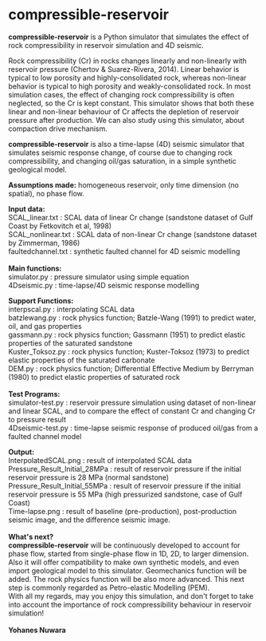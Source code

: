 # compressible-reservoir

**compressible-reservoir** is a Python simulator that simulates the effect of rock compressibility in reservoir simulation and 4D seismic. 

Rock compressibility (Cr) in rocks changes linearly and non-linearly with reservoir pressure (Chertov & Suarez-Rivera, 2014). Linear behavior is typical to low porosity and highly-consolidated rock, whereas non-linear behavior is typical to high porosity and weakly-consolidated rock. In most simulation cases, the effect of changing rock compressibility is often neglected, so the Cr is kept constant. This simulator shows that both these linear and non-linear behaviour of Cr affects the depletion of reservoir pressure after production. We can also study using this simulator, about compaction drive mechanism.

**compressible-reservoir** is also a time-lapse (4D) seismic simulator that simulates seismic response change, of course due to changing rock compressibility, and changing oil/gas saturation, in a simple synthetic geological model. 

**Assumptions made:** homogeneous reservoir, only time dimension (no spatial), no phase flow.  

**Input data:** </br>
SCAL_linear.txt     : SCAL data of linear Cr change (sandstone dataset of Gulf Coast by Fetkovitch et al, 1998) <br/>
SCAL_nonlinear.txt  : SCAL data of non-linear Cr change (sandstone dataset by Zimmerman, 1986) </br>
faultedchannel.txt  : synthetic faulted channel for 4D seismic modelling </br>
</br>
**Main functions:** </br>
simulator.py        : pressure simulator using simple equation </br>
4Dseismic.py        : time-lapse/4D seismic response modelling </br>

**Support Functions:** </br>
interpscal.py       : interpolating SCAL data </br>
batzlewang.py       : rock physics function; Batzle-Wang (1991) to predict water, oil, and gas properties </br>
gassmann.py         : rock physics function; Gassmann (1951) to predict elastic properties of the saturated sandstone </br>
Kuster_Toksoz.py    : rock physics function; Kuster-Toksoz (1973) to predict elastic properties of the saturated carbonate </br>
DEM.py              : rock physics function; Differential Effective Medium by Berryman (1980) to predict elastic properties of saturated rock </br>
</br>
**Test Programs:** </br>
simulator-test.py   : reservoir pressure simulation using dataset of non-linear and linear SCAL, and to compare the effect of constant Cr and changing Cr to pressure result </br>
4Dseismic-test.py   : time-lapse seismic response of produced oil/gas from a faulted channel model </br>

**Output:** </br>
InterpolatedSCAL.png          : result of interpolated SCAL data </br>
Pressure_Result_Initial_28MPa : result of reservoir pressure if the initial reservoir pressure is 28 MPa (normal sandstone) </br>
Pressure_Result_Initial_55MPa : result of reservoir pressure if the initial reservoir pressure is 55 MPa (high pressurized sandstone, case of Gulf Coast) </br>
Time-lapse.png                : result of baseline (pre-production), post-production seismic image, and the difference seismic image. </br>
</br>
**What's next?** </br>
**compressible-reservoir** will be continuously developed to account for phase flow, started from single-phase flow in 1D, 2D, to larger dimension. Also it will offer compatibility to make own synthetic models, and even import geological model to this simulator. Geomechanics function will be added. The rock physics function will be also more advanced. This next step is commonly regarded as Petro-elastic Modelling (PEM). 
</br>
With all my regards, may you enjoy this simulation, and don't forget to take into account the importance of rock compressibility behaviour in reservoir simulation!
</br>
</br>
**Yohanes Nuwara**
